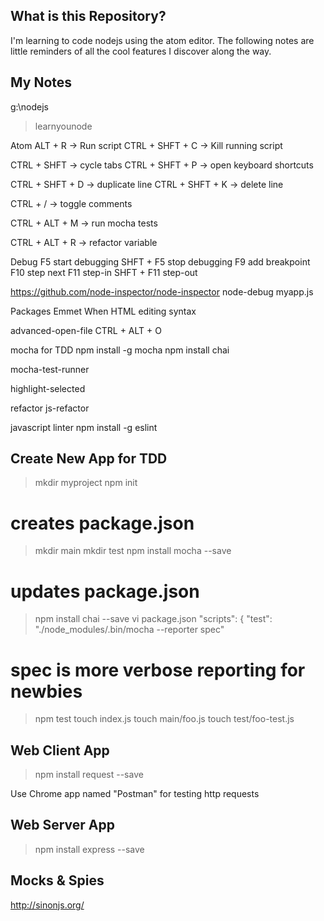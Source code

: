 ## What is this Repository?

I'm learning to code nodejs using the atom editor. The following notes are little reminders of all the cool features I discover along the way.

## My Notes

g:\nodejs
  > learnyounode


Atom
  ALT + R           -> Run script
  CTRL + SHFT + C   -> Kill running script

  CTRL + SHFT       -> cycle tabs
  CTRL + SHFT + P   -> open keyboard shortcuts

  CTRL + SHFT + D   -> duplicate line
  CTRL + SHFT + K   -> delete line

  CTRL + /          -> toggle comments

  CTRL + ALT + M    -> run mocha tests

  CTRL + ALT + R    -> refactor variable


Debug
  F5 start debugging
  SHFT + F5 stop debugging
  F9 add breakpoint
  F10 step next
  F11 step-in
  SHFT + F11 step-out

  https://github.com/node-inspector/node-inspector
    node-debug myapp.js


Packages
  Emmet
    When HTML editing syntax

  advanced-open-file
    CTRL + ALT + O

  mocha for TDD
    npm install -g mocha
    npm install chai

  mocha-test-runner

  highlight-selected

  refactor
  js-refactor

  javascript linter
    npm install -g eslint


Create New App for TDD
------------------
> mkdir myproject
> npm init
  # creates package.json
> mkdir main
> mkdir test
> npm install mocha --save
  # updates package.json
> npm install chai --save
> vi package.json
  "scripts": {
    "test": "./node_modules/.bin/mocha --reporter spec"
  # spec is more verbose reporting for newbies
> npm test
> touch index.js
> touch main/foo.js
> touch test/foo-test.js


Web Client App
---
> npm install request --save

Use Chrome app named "Postman" for testing http requests


Web Server App
---
> npm install express --save


Mocks & Spies
---
http://sinonjs.org/
